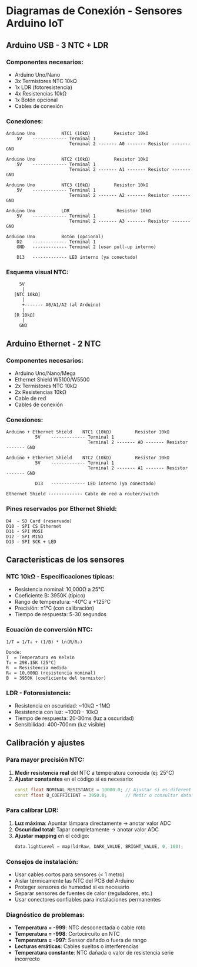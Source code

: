 # Diagramas de Conexión - Sensores Arduino IoT

## Arduino USB - 3 NTC + LDR

### Componentes necesarios:
- Arduino Uno/Nano
- 3x Termistores NTC 10kΩ
- 1x LDR (fotoresistencia)
- 4x Resistencias 10kΩ
- 1x Botón opcional
- Cables de conexión

### Conexiones:

```
Arduino Uno          NTC1 (10kΩ)         Resistor 10kΩ
    5V    ------------- Terminal 1
                        Terminal 2 ------- A0 ------- Resistor ------- GND
    
Arduino Uno          NTC2 (10kΩ)         Resistor 10kΩ  
    5V    ------------- Terminal 1
                        Terminal 2 ------- A1 ------- Resistor ------- GND
                        
Arduino Uno          NTC3 (10kΩ)         Resistor 10kΩ
    5V    ------------- Terminal 1
                        Terminal 2 ------- A2 ------- Resistor ------- GND

Arduino Uno          LDR                  Resistor 10kΩ
    5V    ------------- Terminal 1  
                        Terminal 2 ------- A3 ------- Resistor ------- GND

Arduino Uno          Botón (opcional)
    D2    ------------- Terminal 1
    GND   ------------- Terminal 2 (usar pull-up interno)

    D13   ------------- LED interno (ya conectado)
```

### Esquema visual NTC:
```
     5V
      |
   [NTC 10kΩ]
      |
      +------- A0/A1/A2 (al Arduino)
      |
   [R 10kΩ]
      |
     GND
```

## Arduino Ethernet - 2 NTC

### Componentes necesarios:
- Arduino Uno/Nano/Mega
- Ethernet Shield W5100/W5500
- 2x Termistores NTC 10kΩ  
- 2x Resistencias 10kΩ
- Cable de red
- Cables de conexión

### Conexiones:

```
Arduino + Ethernet Shield    NTC1 (10kΩ)         Resistor 10kΩ
           5V    ------------- Terminal 1
                               Terminal 2 ------- A0 ------- Resistor ------- GND
    
Arduino + Ethernet Shield    NTC2 (10kΩ)         Resistor 10kΩ  
           5V    ------------- Terminal 1
                               Terminal 2 ------- A1 ------- Resistor ------- GND

           D13   ------------- LED interno (ya conectado)
           
Ethernet Shield ------------- Cable de red a router/switch
```

### Pines reservados por Ethernet Shield:
```
D4  - SD Card (reservado)
D10 - SPI CS Ethernet
D11 - SPI MOSI  
D12 - SPI MISO
D13 - SPI SCK + LED
```

## Características de los sensores

### NTC 10kΩ - Especificaciones típicas:
- Resistencia nominal: 10,000Ω a 25°C
- Coeficiente B: 3950K (típico)
- Rango de temperatura: -40°C a +125°C
- Precisión: ±1°C (con calibración)
- Tiempo de respuesta: 5-30 segundos

### Ecuación de conversión NTC:
```
1/T = 1/T₀ + (1/B) * ln(R/R₀)

Donde:
T  = Temperatura en Kelvin
T₀ = 298.15K (25°C)  
R  = Resistencia medida
R₀ = 10,000Ω (resistencia nominal)
B  = 3950K (coeficiente del termistor)
```

### LDR - Fotoresistencia:
- Resistencia en oscuridad: ~10kΩ - 1MΩ
- Resistencia con luz: ~100Ω - 10kΩ  
- Tiempo de respuesta: 20-30ms (luz a oscuridad)
- Sensibilidad: 400-700nm (luz visible)

## Calibración y ajustes

### Para mayor precisión NTC:
1. **Medir resistencia real** del NTC a temperatura conocida (ej: 25°C)
2. **Ajustar constantes** en el código si es necesario:
   ```cpp
   const float NOMINAL_RESISTANCE = 10000.0; // Ajustar si es diferente
   const float B_COEFFICIENT = 3950.0;       // Medir o consultar datasheet
   ```

### Para calibrar LDR:
1. **Luz máxima**: Apuntar lámpara directamente → anotar valor ADC
2. **Oscuridad total**: Tapar completamente → anotar valor ADC  
3. **Ajustar mapping** en el código:
   ```cpp
   data.lightLevel = map(ldrRaw, DARK_VALUE, BRIGHT_VALUE, 0, 100);
   ```

### Consejos de instalación:
- Usar cables cortos para sensores (< 1 metro)
- Aislar térmicamente las NTC del PCB del Arduino
- Proteger sensores de humedad si es necesario
- Separar sensores de fuentes de calor (reguladores, etc.)
- Usar conectores confiables para instalaciones permanentes

### Diagnóstico de problemas:
- **Temperatura = -999**: NTC desconectada o cable roto
- **Temperatura = -998**: Cortocircuito en NTC  
- **Temperatura = -997**: Sensor dañado o fuera de rango
- **Lecturas erráticas**: Cables sueltos o interferencias
- **Temperatura constante**: NTC dañada o valor de resistencia serie incorrecto
